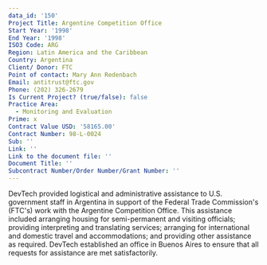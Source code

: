 ```yaml
---
data_id: '150'
Project Title: Argentine Competition Office
Start Year: '1998'
End Year: '1998'
ISO3 Code: ARG
Region: Latin America and the Caribbean
Country: Argentina
Client/ Donor: FTC
Point of contact: Mary Ann Redenbach
Email: antitrust@ftc.gov
Phone: (202) 326-2679
Is Current Project? (true/false): false
Practice Area:
  - Monitoring and Evaluation
Prime: x
Contract Value USD: '58165.00'
Contract Number: 98-L-0024
Sub: ''
Link: ''
Link to the document file: ''
Document Title: ''
Subcontract Number/Order Number/Grant Number: ''
---
```


DevTech provided logistical and administrative assistance to U.S. government staff in Argentina in support of the Federal Trade Commission's (FTC's) work with the Argentine Competition Office. This assistance included arranging housing for semi-permanent and visiting officials; providing interpreting and translating services; arranging for international and domestic travel and accommodations; and providing other assistance as required. DevTech established an office in Buenos Aires to ensure that all requests for assistance are met satisfactorily.